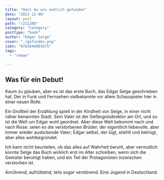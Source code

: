```yaml
---
title: "Hast du uns endlich gefunden"
date: "2022-12-08"
layout: post
path: "/221208"
category: "Category"
posttype: "book"
author: "Edgar Selge"
cover: "./gefunden.png"
isbn: "9783644003675"
tags:
  - "roman"

---
```

## Was für ein Debut!

Kaum zu glauben, aber es ist das erste Buch, das Edgar Selge geschrieben hat. Der in Funk und Fernsehen vielbekannte vor allem Schauspieler hier in einer neuen Rolle.

Ein Großteil der Erzählung spielt in der Kindheit von Selge, in einer nicht näher benannten Stadt. Sein Vater ist der Gefängnisdirektor am Ort, und so ist die Welt um Edgar wohl geordnet. Aber diese Welt bekommt nach und nach Risse: seien es die verstorbenen Brüder; der eigentlich liebevolle, aber immer wieder austickende Vater; Edgar selbst, der lügt, stiehlt und betrügt, aber alles wohlbegründet. 

Ich kann nicht beurteilen, ob das alles auf Wahrheit beruht, aber vermutlich konnte Selge das Buch wirklich erst im Alter schreiben, wenn sich die Gemüter beruhigt haben, und ein Teil der Protagonisten inzwischen verstorben ist.

Anrührend, aufrüttelnd, teils sogar verstörend. Eine Jugend in Deutschland.